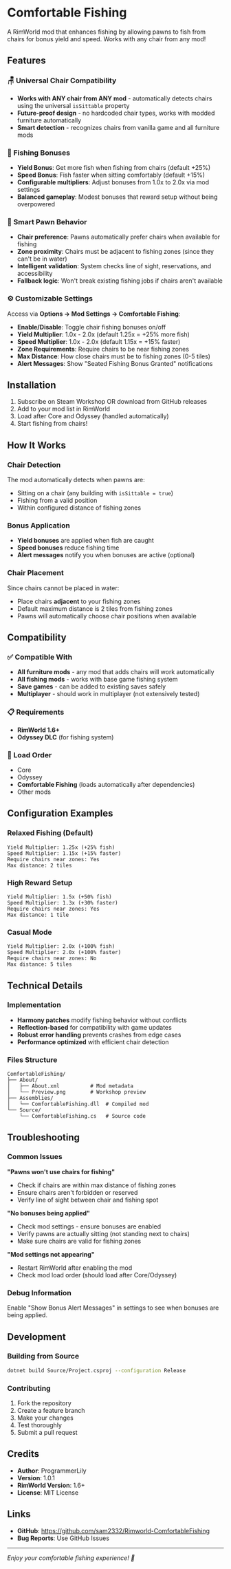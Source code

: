 # Comfortable Fishing

A RimWorld mod that enhances fishing by allowing pawns to fish from chairs for bonus yield and speed. Works with any chair from any mod!

## Features

### 🪑 Universal Chair Compatibility
- **Works with ANY chair from ANY mod** - automatically detects chairs using the universal `isSittable` property
- **Future-proof design** - no hardcoded chair types, works with modded furniture automatically
- **Smart detection** - recognizes chairs from vanilla game and all furniture mods

### 🎣 Fishing Bonuses
- **Yield Bonus**: Get more fish when fishing from chairs (default +25%)
- **Speed Bonus**: Fish faster when sitting comfortably (default +15%)
- **Configurable multipliers**: Adjust bonuses from 1.0x to 2.0x via mod settings
- **Balanced gameplay**: Modest bonuses that reward setup without being overpowered

### 🎯 Smart Pawn Behavior
- **Chair preference**: Pawns automatically prefer chairs when available for fishing
- **Zone proximity**: Chairs must be adjacent to fishing zones (since they can't be in water)
- **Intelligent validation**: System checks line of sight, reservations, and accessibility
- **Fallback logic**: Won't break existing fishing jobs if chairs aren't available

### ⚙️ Customizable Settings
Access via **Options → Mod Settings → Comfortable Fishing**:
- **Enable/Disable**: Toggle chair fishing bonuses on/off
- **Yield Multiplier**: 1.0x - 2.0x (default 1.25x = +25% more fish)
- **Speed Multiplier**: 1.0x - 2.0x (default 1.15x = +15% faster)
- **Zone Requirements**: Require chairs to be near fishing zones
- **Max Distance**: How close chairs must be to fishing zones (0-5 tiles)
- **Alert Messages**: Show "Seated Fishing Bonus Granted" notifications

## Installation

1. Subscribe on Steam Workshop OR download from GitHub releases
2. Add to your mod list in RimWorld
3. Load after Core and Odyssey (handled automatically)
4. Start fishing from chairs!

## How It Works

### Chair Detection
The mod automatically detects when pawns are:
- Sitting on a chair (any building with `isSittable = true`)
- Fishing from a valid position
- Within configured distance of fishing zones

### Bonus Application
- **Yield bonuses** are applied when fish are caught
- **Speed bonuses** reduce fishing time
- **Alert messages** notify you when bonuses are active (optional)

### Chair Placement
Since chairs cannot be placed in water:
- Place chairs **adjacent** to your fishing zones
- Default maximum distance is 2 tiles from fishing zones
- Pawns will automatically choose chair positions when available

## Compatibility

### ✅ Compatible With
- **All furniture mods** - any mod that adds chairs will work automatically
- **All fishing mods** - works with base game fishing system
- **Save games** - can be added to existing saves safely
- **Multiplayer** - should work in multiplayer (not extensively tested)

### 📋 Requirements
- **RimWorld 1.6+**
- **Odyssey DLC** (for fishing system)

### 🔧 Load Order
- Core
- Odyssey
- **Comfortable Fishing** (loads automatically after dependencies)
- Other mods

## Configuration Examples

### Relaxed Fishing (Default)
```
Yield Multiplier: 1.25x (+25% fish)
Speed Multiplier: 1.15x (+15% faster)
Require chairs near zones: Yes
Max distance: 2 tiles
```

### High Reward Setup
```
Yield Multiplier: 1.5x (+50% fish)
Speed Multiplier: 1.3x (+30% faster)
Require chairs near zones: Yes
Max distance: 1 tile
```

### Casual Mode
```
Yield Multiplier: 2.0x (+100% fish)
Speed Multiplier: 2.0x (+100% faster)
Require chairs near zones: No
Max distance: 5 tiles
```

## Technical Details

### Implementation
- **Harmony patches** modify fishing behavior without conflicts
- **Reflection-based** for compatibility with game updates
- **Robust error handling** prevents crashes from edge cases
- **Performance optimized** with efficient chair detection

### Files Structure
```
ComfortableFishing/
├── About/
│   ├── About.xml          # Mod metadata
│   └── Preview.png        # Workshop preview
├── Assemblies/
│   └── ComfortableFishing.dll  # Compiled mod
└── Source/
    └── ComfortableFishing.cs   # Source code
```

## Troubleshooting

### Common Issues

**"Pawns won't use chairs for fishing"**
- Check if chairs are within max distance of fishing zones
- Ensure chairs aren't forbidden or reserved
- Verify line of sight between chair and fishing spot

**"No bonuses being applied"**
- Check mod settings - ensure bonuses are enabled
- Verify pawns are actually sitting (not standing next to chairs)
- Make sure chairs are valid for fishing zones

**"Mod settings not appearing"**
- Restart RimWorld after enabling the mod
- Check mod load order (should load after Core/Odyssey)

### Debug Information
Enable "Show Bonus Alert Messages" in settings to see when bonuses are being applied.

## Development

### Building from Source
```bash
dotnet build Source/Project.csproj --configuration Release
```

### Contributing
1. Fork the repository
2. Create a feature branch
3. Make your changes
4. Test thoroughly
5. Submit a pull request

## Credits

- **Author**: ProgrammerLily
- **Version**: 1.0.1
- **RimWorld Version**: 1.6+
- **License**: MIT License

## Links

- **GitHub**: https://github.com/sam2332/Rimworld-ComfortableFishing
- **Bug Reports**: Use GitHub Issues

---

*Enjoy your comfortable fishing experience! 🎣*
